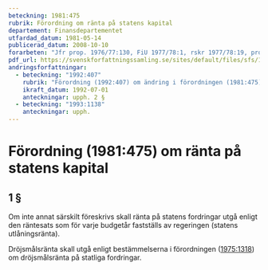 ```yaml
---
beteckning: 1981:475
rubrik: Förordning om ränta på statens kapital
departement: Finansdepartementet
utfardad_datum: 1981-05-14
publicerad_datum: 2008-10-10
forarbeten: "Jfr prop. 1976/77:130, FiU 1977/78:1, rskr 1977/78:19, prop. 1980/81:100 bil. 2, FiU 1980/81:40, rskr 1980/81:100"
pdf_url: https://svenskforfattningssamling.se/sites/default/files/sfs/1981-05/SFS1981-475.pdf
andringsforfattningar:
  - beteckning: "1992:407"
    rubrik: "Förordning (1992:407) om ändring i förordningen (1981:475) om ränta på statens kapital"
    ikraft_datum: 1992-07-01
    anteckningar: upph. 2 §
  - beteckning: "1993:1138"
    anteckningar: upph.
---
```


# Förordning (1981:475) om ränta på statens kapital

## 1 §

Om inte annat särskilt föreskrivs skall ränta på statens fordringar utgå enligt den räntesats som för varje budgetår fastställs av regeringen (statens utlåningsränta).

Dröjsmålsränta skall utgå enligt bestämmelserna i förordningen ([1975:1318](https://selex.se/eli/sfs/1975/1318)) om dröjsmålsränta på statliga fordringar.